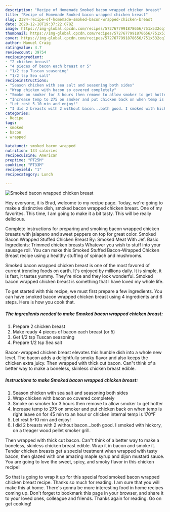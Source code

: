 ```yaml
---
description: "Recipe of Homemade Smoked bacon wrapped chicken breast"
title: "Recipe of Homemade Smoked bacon wrapped chicken breast"
slug: 2384-recipe-of-homemade-smoked-bacon-wrapped-chicken-breast
date: 2020-12-18T19:37:22.078Z
image: https://img-global.cpcdn.com/recipes/5727677991878656/751x532cq70/smoked-bacon-wrapped-chicken-breast-recipe-main-photo.jpg
thumbnail: https://img-global.cpcdn.com/recipes/5727677991878656/751x532cq70/smoked-bacon-wrapped-chicken-breast-recipe-main-photo.jpg
cover: https://img-global.cpcdn.com/recipes/5727677991878656/751x532cq70/smoked-bacon-wrapped-chicken-breast-recipe-main-photo.jpg
author: Manuel Craig
ratingvalue: 4.7
reviewcount: 39754
recipeingredient:
- "2 chicken breast"
- "4 pieces of bacon each breast or 5"
- "1/2 tsp Tuscan seasoning"
- "1/2 tsp Sea salt"
recipeinstructions:
- "Season chicken with sea salt and seasoning both sides"
- "Wrap chicken with bacon so covered completely"
- "Smoke on smoker for 3 hours then remove to allow smoker to get hotter"
- "Increase temp to 275 on smoker and put chicken back on when temp is right leave on for 45 min to an hour or chicken internal temp is 170°F"
- "Let rest 5-10 min and enjoy!"
- "I did 2 breasts with 2 without bacon...both good. I smoked with hickory, on a treager wood pellet smoker grill."
categories:
- Recipe
tags:
- smoked
- bacon
- wrapped

katakunci: smoked bacon wrapped 
nutrition: 134 calories
recipecuisine: American
preptime: "PT25M"
cooktime: "PT33M"
recipeyield: "1"
recipecategory: Lunch

---
```



![Smoked bacon wrapped chicken breast](https://img-global.cpcdn.com/recipes/5727677991878656/751x532cq70/smoked-bacon-wrapped-chicken-breast-recipe-main-photo.jpg)

Hey everyone, it is Brad, welcome to my recipe page. Today, we're going to make a distinctive dish, smoked bacon wrapped chicken breast. One of my favorites. This time, I am going to make it a bit tasty. This will be really delicious.

Complete instructions for preparing and smoking bacon wrapped chicken breasts with jalapeno and sweet peppers on top for great color. Smoked Bacon Wrapped Stuffed Chicken Breast By: Smoked Meat With Jef. Basic Ingredients: Trimmed chicken breasts Whatever you wish to stuff into your sausage roll. You can make this Smoked Stuffed Bacon-Wrapped Chicken Breast recipe using a healthy stuffing of spinach and mushrooms.

Smoked bacon wrapped chicken breast is one of the most favored of current trending foods on earth. It's enjoyed by millions daily. It is simple, it is fast, it tastes yummy. They're nice and they look wonderful. Smoked bacon wrapped chicken breast is something that I have loved my whole life.


To get started with this recipe, we must first prepare a few ingredients. You can have smoked bacon wrapped chicken breast using 4 ingredients and 6 steps. Here is how you cook that.

<!--inarticleads1-->

##### The ingredients needed to make Smoked bacon wrapped chicken breast:

1. Prepare 2 chicken breast
1. Make ready 4 pieces of bacon each breast (or 5)
1. Get 1/2 tsp Tuscan seasoning
1. Prepare 1/2 tsp Sea salt


Bacon-wrapped chicken breast elevates this humble dish into a whole new level. The bacon adds a delightfully smoky flavor and also keeps the chicken extra juicy. Then wrapped with thick cut bacon. Can&#34;t think of a better way to make a boneless, skinless chicken breast edible. 

<!--inarticleads2-->

##### Instructions to make Smoked bacon wrapped chicken breast:

1. Season chicken with sea salt and seasoning both sides
1. Wrap chicken with bacon so covered completely
1. Smoke on smoker for 3 hours then remove to allow smoker to get hotter
1. Increase temp to 275 on smoker and put chicken back on when temp is right leave on for 45 min to an hour or chicken internal temp is 170°F
1. Let rest 5-10 min and enjoy!
1. I did 2 breasts with 2 without bacon...both good. I smoked with hickory, on a treager wood pellet smoker grill.


Then wrapped with thick cut bacon. Can&#34;t think of a better way to make a boneless, skinless chicken breast edible. Wrap it in bacon and smoke it. Tender chicken breasts get a special treatment when wrapped with tasty bacon, then glazed with one amazing maple syrup and dijon mustard sauce. You are going to love the sweet, spicy, and smoky flavor in this chicken recipe! 

So that is going to wrap it up for this special food smoked bacon wrapped chicken breast recipe. Thanks so much for reading. I am sure that you will make this at home. There's gonna be more interesting food in home recipes coming up. Don't forget to bookmark this page in your browser, and share it to your loved ones, colleague and friends. Thanks again for reading. Go on get cooking!
